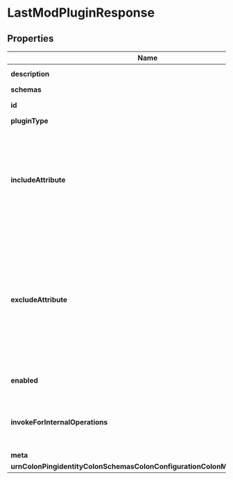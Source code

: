 

# LastModPluginResponse


## Properties

| Name | Type | Description | Notes |
|------------ | ------------- | ------------- | -------------|
|**description** | **String** | A description for this Plugin |  [optional] |
|**schemas** | **List&lt;EnumlastModPluginSchemaUrn&gt;** |  |  |
|**id** | **String** | Name of the Plugin |  |
|**pluginType** | **List&lt;EnumpluginPluginTypeProp&gt;** |  |  |
|**includeAttribute** | **List&lt;String&gt;** | Specifies the name or OID of an attribute type that must be updated in order for the modifiersName and modifyTimestamp attributes to be updated in the target entry. |  [optional] |
|**excludeAttribute** | **List&lt;String&gt;** | Specifies the name or OID of an attribute type which may be updated in a modify or modify DN operation without causing the modifiersName and modifyTimestamp values to be updated for that entry. |  [optional] |
|**enabled** | **Boolean** | Indicates whether the plug-in is enabled for use. |  |
|**invokeForInternalOperations** | **Boolean** | Indicates whether the plug-in should be invoked for internal operations. |  [optional] |
|**meta** | [**MetaMeta**](MetaMeta.md) |  |  [optional] |
|**urnColonPingidentityColonSchemasColonConfigurationColonMessagesColon20** | [**MetaUrnPingidentitySchemasConfigurationMessages20**](MetaUrnPingidentitySchemasConfigurationMessages20.md) |  |  [optional] |



